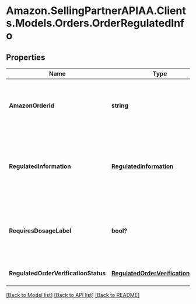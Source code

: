 # Amazon.SellingPartnerAPIAA.Clients.Models.Orders.OrderRegulatedInfo
## Properties

Name | Type | Description | Notes
------------ | ------------- | ------------- | -------------
**AmazonOrderId** | **string** | An Amazon-defined order identifier, in 3-7-7 format. | 
**RegulatedInformation** | [**RegulatedInformation**](RegulatedInformation.md) | The regulated information collected during purchase and used to verify the order. | 
**RequiresDosageLabel** | **bool?** | When true, the order requires attaching a dosage information label when shipped. | 
**RegulatedOrderVerificationStatus** | [**RegulatedOrderVerificationStatus**](RegulatedOrderVerificationStatus.md) | The order&#39;s verification status. | 

[[Back to Model list]](../README.md#documentation-for-models) [[Back to API list]](../README.md#documentation-for-api-endpoints) [[Back to README]](../README.md)

